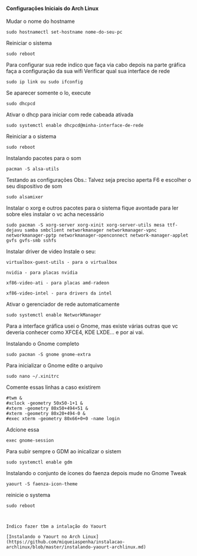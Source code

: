 #### Configurações Iniciais do Arch Linux

Mudar o nome do hostname
```
sudo hostnamectl set-hostname nome-do-seu-pc
```

Reiniciar o sistema
```
sudo reboot
```

Para configurar sua rede indico que faça via cabo depois na parte gráfica faça a configuração da sua wifi
Verificar qual sua interface de rede
```
sudo ip link ou sudo ifconfig
```

Se aparecer somente o lo, execute
```
sudo dhcpcd
```

Ativar o dhcp para iniciar com rede cabeada ativada
```
sudo systemctl enable dhcpcd@minha-interface-de-rede
```

Reiniciar a o sistema
```
sudo reboot
```

Instalando pacotes para o som
```
pacman -S alsa-utils
```

Testando as configurações
Obs.: Talvez seja preciso aperta F6 e escolher o seu dispositivo de som
```
sudo alsamixer
```

Instalar o xorg e outros pacotes para o sistema fique avontade para ler sobre eles instalar o vc acha necessário
```
sudo pacman -S xorg-server xorg-xinit xorg-server-utils mesa ttf-dejavu samba smbclient networkmanager networkmanager-vpnc networkmanager-pptp networkmanager-openconnect network-manager-applet gvfs gvfs-smb sshfs
```

Instalar driver de video
Instale o seu:

```
virtualbox-guest-utils - para o virtualbox
```

```
nvidia - para placas nvidia
```

```
xf86-video-ati - para placas amd-radeon
```

```
xf86-video-intel - para drivers da intel
```

Ativar o gerenciador de rede automaticamente
```
sudo systemctl enable NetworkManager
```

Para a interface gráfica usei o Gnome, mas existe várias outras que vc deveria conhecer como XFCE4, KDE LXDE... e por ai vai.

Instalando o Gnome completo
```
sudo pacman -S gnome gnome-extra
```

Para inicializar o Gnome edite o arquivo
```
sudo nano ~/.xinitrc
```

Comente essas linhas a caso existirem
```
#twm &
#xclock -geometry 50x50-1+1 &
#xterm -geometry 80x50+494+51 &
#xterm -geometry 80x20+494-0 &
#exec xterm -geometry 80x66+0+0 -name login
```

Adcione essa
```
exec gnome-session
```

Para subir sempre o GDM ao inicalizar o sistem
```
sudo systemctl enable gdm
```

Instalando o conjunto de ícones do faenza depois mude no Gnome Tweak
```
yaourt -S faenza-icon-theme
```

reinicie o systema
```
sudo reboot



Indico fazer tbm a intalação do Yaourt

[Instalando o Yaourt no Arch Linux](https://github.com/miqueiaspenha/instalacao-archlinux/blob/master/instalando-yaourt-archlinux.md)